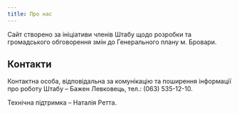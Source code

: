 ```yaml
---
title: Про нас
---
```


Сайт створено за ініціативи членів Штабу щодо розробки та громадського обговорення змін до Генерального плану м. Бровари.

## Контакти

Контактна особа, відповідальна за комунікацію та поширення інформації про роботу Штабу – Бажен Левковець, тел.: (063) 535-12-10.

Технічна підтримка – Наталія Ретта. 